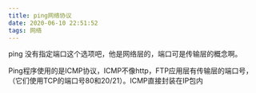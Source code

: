 ```yaml
---
title: ping网络协议
date: 2020-06-10 22:51:52
tags: 网络
---
```


ping  没有指定端口这个选项吧，他是网络层的，端口可是传输层的概念啊。

Ping程序使用的是ICMP协议，ICMP不像http，FTP应用层有传输层的端口号，（它们使用TCP的端口号80和20/21）。ICMP直接封装在IP包内